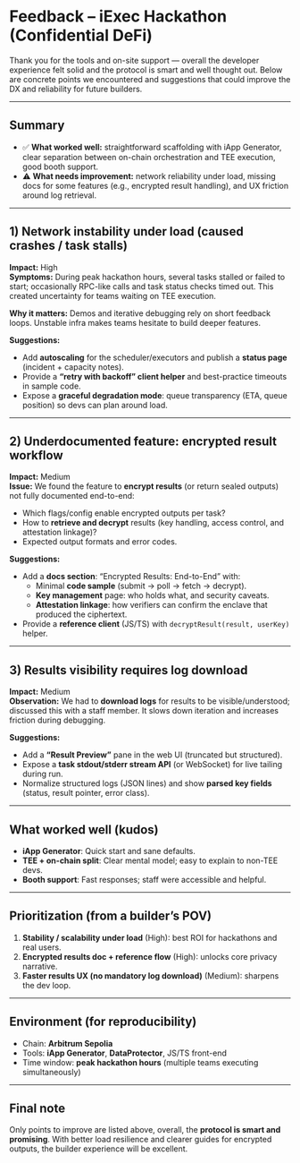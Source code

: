 # Feedback – iExec Hackathon (Confidential DeFi)

Thank you for the tools and on-site support — overall the developer experience felt solid and the protocol is smart and well thought out. Below are concrete points we encountered and suggestions that could improve the DX and reliability for future builders.

---

## Summary

- ✅ **What worked well:** straightforward scaffolding with iApp Generator, clear separation between on-chain orchestration and TEE execution, good booth support.
- ⚠️ **What needs improvement:** network reliability under load, missing docs for some features (e.g., encrypted result handling), and UX friction around log retrieval.

---

## 1) Network instability under load (caused crashes / task stalls)

**Impact:** High  
**Symptoms:** During peak hackathon hours, several tasks stalled or failed to start; occasionally RPC-like calls and task status checks timed out. This created uncertainty for teams waiting on TEE execution.

**Why it matters:** Demos and iterative debugging rely on short feedback loops. Unstable infra makes teams hesitate to build deeper features.

**Suggestions:**
- Add **autoscaling** for the scheduler/executors and publish a **status page** (incident + capacity notes).
- Provide a **“retry with backoff” client helper** and best-practice timeouts in sample code.
- Expose a **graceful degradation mode**: queue transparency (ETA, queue position) so devs can plan around load.

---

## 2) Underdocumented feature: encrypted result workflow

**Impact:** Medium  
**Issue:** We found the feature to **encrypt results** (or return sealed outputs) not fully documented end-to-end:
- Which flags/config enable encrypted outputs per task?
- How to **retrieve and decrypt** results (key handling, access control, and attestation linkage)?
- Expected output formats and error codes.

**Suggestions:**
- Add a **docs section**: “Encrypted Results: End-to-End” with:
  - Minimal **code sample** (submit → poll → fetch → decrypt).
  - **Key management** page: who holds what, and security caveats.
  - **Attestation linkage**: how verifiers can confirm the enclave that produced the ciphertext.
- Provide a **reference client** (JS/TS) with `decryptResult(result, userKey)` helper.

---

## 3) Results visibility requires log download

**Impact:** Medium  
**Observation:** We had to **download logs** for results to be visible/understood; discussed this with a staff member. It slows down iteration and increases friction during debugging.

**Suggestions:**
- Add a **“Result Preview”** pane in the web UI (truncated but structured).
- Expose a **task stdout/stderr stream API** (or WebSocket) for live tailing during run.
- Normalize structured logs (JSON lines) and show **parsed key fields** (status, result pointer, error class).

---

## What worked well (kudos)

- **iApp Generator**: Quick start and sane defaults.
- **TEE + on-chain split**: Clear mental model; easy to explain to non-TEE devs.
- **Booth support**: Fast responses; staff were accessible and helpful.

---

## Prioritization (from a builder’s POV)

1. **Stability / scalability under load** (High): best ROI for hackathons and real users.
2. **Encrypted results doc + reference flow** (High): unlocks core privacy narrative.
3. **Faster results UX (no mandatory log download)** (Medium): sharpens the dev loop.

---

## Environment (for reproducibility)

- Chain: **Arbitrum Sepolia**  
- Tools: **iApp Generator**, **DataProtector**, JS/TS front-end  
- Time window: **peak hackathon hours** (multiple teams executing simultaneously)

---

## Final note

Only points to improve are listed above,  overall, the **protocol is smart and promising**. With better load resilience and clearer guides for encrypted outputs, the builder experience will be excellent.